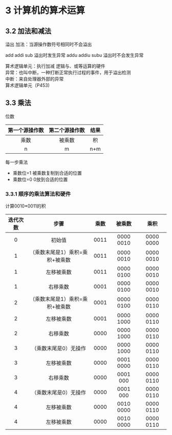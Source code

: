 # 3 计算机的算术运算

## 3.2 加法和减法
溢出 加法：当源操作数符号相同时不会溢出

add addi sub 溢出时发生异常
addu addiu subu 溢出时不会发生异常

算术逻辑单元：执行加减 逻辑与、或等运算的硬件  
异常：也叫中断，一种打断正常执行过程的事件，用于溢出检测  
中断：来自处理器外部的异常  
算术逻辑单元（P453)

## 3.3 乘法
位数

|第一个源操作数|第二个源操作数|结果|
|:---:|:---:|:---:|
|乘数 |被乘数| 积|
|n|m|n+m|

每一步乘法
* 乘数位=1 被乘数复制到合适的位置
* 乘数位=0 0放到合适的位置

### 3.3.1 顺序的乘法算法和硬件

计算0010*0011的积

|迭代次数|步骤|乘数|被乘数|乘积|
|:----:|:----:|:----:|:----:|:----:|
|0|初始值|0011|0000 0010|0000 0000|
|1|（乘数末尾是1）乘积=乘积+被乘数|0011|0000 0010|0000 0010|
|1|左移被乘数|0011|0000 0100|0000 0010|
|1|右移乘数|0001|0000 0100|0000 0010|
|2|（乘数末尾是1）乘积=乘积+被乘数|0001|0000 0100|0000 0110|
|2|左移被乘数|0001|0000 1000|0000 0110|
|2|右移乘数|0000|0000 1000|0000 0110|
|3|（乘数末尾是0）无操作|0000|0000 1000|0000 0110|
|3|左移被乘数|0000|0001 0000|0000 0110|
|3|右移乘数|0000|0001 000|0000 0110|
|4|（乘数末尾是0）无操作|0000|0001 000|0000 0110|
|4|左移被乘数|0000|0010 0000|0000 0110|
|4|左移被乘数|0000|0010 0000|0000 0110|

